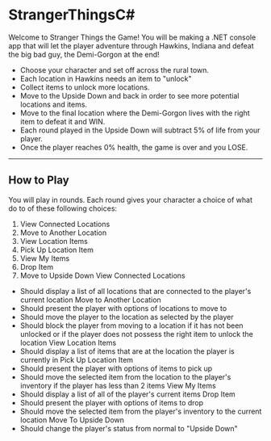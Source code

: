 # StrangerThingsC#

Welcome to Stranger Things the Game!  You will be making a .NET console app that will let the player adventure through Hawkins, Indiana and defeat the big bad guy, the Demi-Gorgon at the end!
- Choose your character and set off across the rural town.
- Each location in Hawkins needs an item to "unlock"
- Collect items to unlock more locations.
- Move to the Upside Down and back in order to see more potential locations and items.
- Move to the final location where the Demi-Gorgon lives with the right item to defeat it and WIN.
- Each round played in the Upside Down will subtract 5% of life from your player.
- Once the player reaches 0% health, the game is over and you LOSE.
------
How to Play
------
You will play in rounds.  Each round gives your character a choice of what do to of these following choices:
1. View Connected Locations
2. Move to Another Location
3. View Location Items
4. Pick Up Location Item
5. View My Items
6. Drop Item
7. Move to Upside Down
View Connected Locations
- Should display a list of all locations that are connected to the player's current location
Move to Another Location
- Should present the player with options of locations to move to
- Should move the player to the location as selected by the player
- Should block the player from moving to a location if it has not been unlocked or if the player does not possess the right item to unlock the location
View Location Items
- Should display a list of items that are at the location the player is currently in
Pick Up Location Item
- Should present the player with options of items to pick up
- Should move the selected item from the location to the player's inventory if the player has less than 2 items
View My Items
- Should display a list of all of the player's current items
Drop Item
- Should present the player with options of items to drop
- Should move the selected item from the player's inventory to the current location
Move To Upside Down
- Should change the player's status from normal to "Upside Down"
